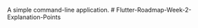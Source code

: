 A simple command-line application.
#   F l u t t e r - R o a d m a p - W e e k - 2 - E x p l a n a t i o n - P o i n t s  
 
